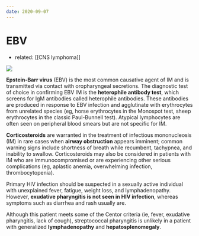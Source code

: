 ```yaml
---
date: 2020-09-07
---
```


# EBV

- related: [[CNS lymphoma]]

<!-- mono cause, symptoms, diagnosis, management -->

![](https://photos.thisispiggy.com/file/wikiFiles/image-20191205160112376.png)

**Epstein-Barr virus** (EBV) is the most common causative  agent of IM and is transmitted via contact with oropharyngeal  secretions. The diagnostic test of choice in confirming EBV IM is the **heterophile antibody test**, which screens for IgM antibodies called heterophile antibodies. These  antibodies are produced in response to EBV infection and agglutinate  with erythrocytes from unrelated species (eg, horse erythrocytes in the  Monospot test, sheep erythrocytes in the classic Paul-Bunnell test).  Atypical lymphocytes are often seen on peripheral blood smears but are  not specific for IM.

**Corticosteroids** are warranted in the treatment of infectious mononucleosis (IM) in rare cases when **airway obstruction** appears imminent; common warning signs include shortness of breath  while recumbent, tachypnea, and inability to swallow. Corticosteroids  may also be considered in patients with IM who are immunocompromised or  are experiencing other serious complications (eg, aplastic anemia,  overwhelming infection, thrombocytopenia).

<!-- mono vs HIV vs strep -->

Primary HIV infection should be suspected in a sexually active  individual with unexplained fever, fatigue, weight loss, and  lymphadenopathy. However, **exudative pharyngitis is not seen in HIV  infection**, whereas symptoms such as diarrhea and rash usually are.

Although this patient meets some of the Centor criteria (ie, fever,  exudative pharyngitis, lack of cough), streptococcal pharyngitis is  unlikely in a patient with generalized **lymphadenopathy** and **hepatosplenomegaly**.
